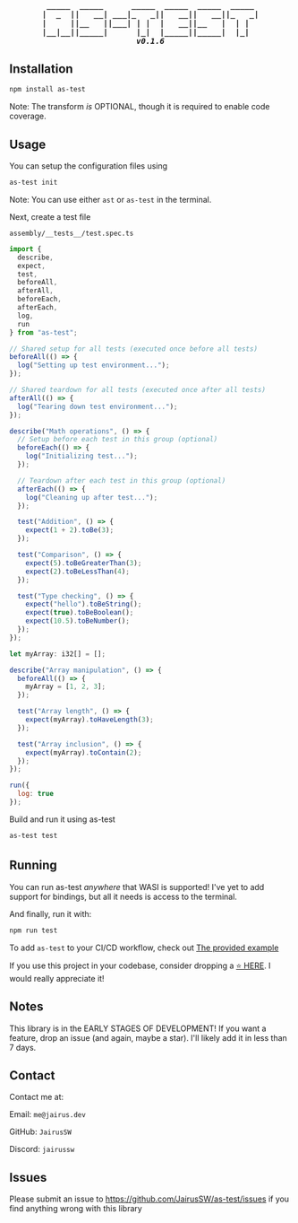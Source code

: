 <h5 align="center">
<pre> _____  _____      _____  _____  _____  _____ 
|  _  ||   __| ___|_   _||   __||   __||_   _|
|     ||__   ||___| | |  |   __||__   |  | |  
|__|__||_____|      |_|  |_____||_____|  |_|  
v0.1.6
</pre>
</h5>

## Installation

```bash
npm install as-test
```

Note: The transform _is_ OPTIONAL, though it is required to enable code coverage.

## Usage

You can setup the configuration files using

```bash
as-test init
```

Note: You can use either `ast` or `as-test` in the terminal.

Next, create a test file

`assembly/__tests__/test.spec.ts`

```js
import {
  describe,
  expect,
  test,
  beforeAll,
  afterAll,
  beforeEach,
  afterEach,
  log,
  run
} from "as-test";

// Shared setup for all tests (executed once before all tests)
beforeAll(() => {
  log("Setting up test environment...");
});

// Shared teardown for all tests (executed once after all tests)
afterAll(() => {
  log("Tearing down test environment...");
});

describe("Math operations", () => {
  // Setup before each test in this group (optional)
  beforeEach(() => {
    log("Initializing test...");
  });

  // Teardown after each test in this group (optional)
  afterEach(() => {
    log("Cleaning up after test...");
  });

  test("Addition", () => {
    expect(1 + 2).toBe(3);
  });

  test("Comparison", () => {
    expect(5).toBeGreaterThan(3);
    expect(2).toBeLessThan(4);
  });

  test("Type checking", () => {
    expect("hello").toBeString();
    expect(true).toBeBoolean();
    expect(10.5).toBeNumber();
  });
});

let myArray: i32[] = [];

describe("Array manipulation", () => {
  beforeAll(() => {
    myArray = [1, 2, 3];
  });

  test("Array length", () => {
    expect(myArray).toHaveLength(3);
  });

  test("Array inclusion", () => {
    expect(myArray).toContain(2);
  });
});

run({
  log: true
});
```

Build and run it using as-test

```bash
as-test test
```

<h6>

## Running

You can run as-test _anywhere_ that WASI is supported! I've yet to add support for bindings, but all it needs is access to the terminal.

And finally, run it with:

```bash
npm run test
```

To add `as-test` to your CI/CD workflow, check out [The provided example](https://github.com/JairusSW/as-test/blob/main/.github/workflows/nodejs.yml)

If you use this project in your codebase, consider dropping a [⭐ HERE](https://github.com/JairusSW/as-test). I would really appreciate it!

## Notes

This library is in the EARLY STAGES OF DEVELOPMENT!
If you want a feature, drop an issue (and again, maybe a star). I'll likely add it in less than 7 days.

## Contact

Contact me at:

Email: `me@jairus.dev`

GitHub: `JairusSW`

Discord: `jairussw`

## Issues

Please submit an issue to https://github.com/JairusSW/as-test/issues if you find anything wrong with this library
